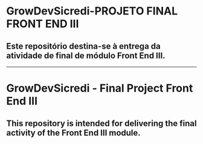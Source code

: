 # GrowDevSicredi-PROJETO FINAL FRONT END III
## Este repositório destina-se à entrega da atividade de final de módulo Front End III.

------------------------------------------------------------
# GrowDevSicredi - Final Project Front End III
## This repository is intended for delivering the final activity of the Front End III module.
